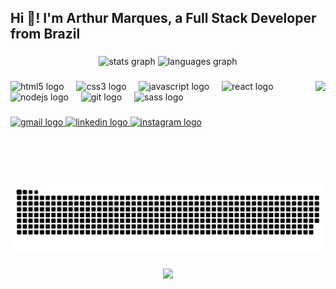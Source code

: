 <h2 align="left">Hi 👋! I'm Arthur Marques, a Full Stack Developer from Brazil</h2>

###

<div align="center">
  <img src="https://github-readme-stats.vercel.app/api?username=arthurmarquesdev&hide_title=false&hide_rank=false&show_icons=true&include_all_commits=true&count_private=true&disable_animations=false&theme=dark&bg_color=0d1117&title_color=ff2e4d&icon_color=ff2e4d&text_color=ffffff&border_color=1a1a1a&locale=en&hide_border=false" height="150" alt="stats graph"  />
  <img src="https://github-readme-stats.vercel.app/api/top-langs?username=arthurmarquesdev&locale=en&hide_title=false&layout=compact&card_width=320&langs_count=6&theme=dark&bg_color=0d1117&title_color=ff2e4d&text_color=ffffff&border_color=1a1a1a&hide_border=false" height="150" alt="languages graph"  />
</div>

###

<img align="right" height="150" src="https://media.giphy.com/media/u6DUcQbPPRHUAwe2tg/giphy.gif?cid=ecf05e47y34flj5joe67qaput134796wl7mt6jhqwvwq0xin&ep=v1_gifs_search&rid=giphy.gif&ct=g"  />

###

<div align="left">
  <img src="https://cdn.jsdelivr.net/gh/devicons/devicon/icons/html5/html5-original.svg" height="30" alt="html5 logo"  />
  <img width="12" />
  <img src="https://cdn.jsdelivr.net/gh/devicons/devicon/icons/css3/css3-original.svg" height="30" alt="css3 logo"  />
  <img width="12" />
  <img src="https://cdn.jsdelivr.net/gh/devicons/devicon/icons/javascript/javascript-original.svg" height="30" alt="javascript logo"  />
  <img width="12" />
  <img src="https://cdn.jsdelivr.net/gh/devicons/devicon/icons/react/react-original.svg" height="30" alt="react logo"  />
  <img width="12" />
  <img src="https://cdn.jsdelivr.net/gh/devicons/devicon/icons/nodejs/nodejs-original.svg" height="30" alt="nodejs logo"  />
  <img width="12" />
  <img src="https://cdn.jsdelivr.net/gh/devicons/devicon/icons/git/git-original.svg" height="30" alt="git logo"  />
  <img width="12" />
  <img src="https://cdn.jsdelivr.net/gh/devicons/devicon/icons/sass/sass-original.svg" height="30" alt="sass logo"  />
</div>

###

<div align="left">
  <a href="mailto:seuemail@example.com" target="_blank">
    <img src="https://img.shields.io/static/v1?message=Gmail&logo=gmail&label=&color=D14836&logoColor=white&labelColor=&style=for-the-badge" height="35" alt="gmail logo"  />
  </a>
  <a href="https://linkedin.com/in/arthurmarquesdev" target="_blank">
    <img src="https://img.shields.io/static/v1?message=LinkedIn&logo=linkedin&label=&color=0077B5&logoColor=white&labelColor=&style=for-the-badge" height="35" alt="linkedin logo"  />
  </a>
  <a href="https://instagram.com/arthurmarquesdev" target="_blank">
    <img src="https://img.shields.io/static/v1?message=Instagram&logo=instagram&label=&color=E4405F&logoColor=white&labelColor=&style=for-the-badge" height="35" alt="instagram logo"  />
  </a>
</div>

###

<br clear="both">

<!-- Snake animation -->
![Snake animation](https://github.com/platane/platane/raw/output/github-contribution-grid-snake.svg)

###

<div align="center">
  <img src="https://profile-counter.glitch.me/arthurmarquesdev/count.svg?"  />
</div>
